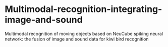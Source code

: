 # Multimodal-recognition-integrating-image-and-sound
Multimodal recognition of moving objects  based on NeuCube spiking neural network: the fusion of image and sound data for kiwi  bird recognition
